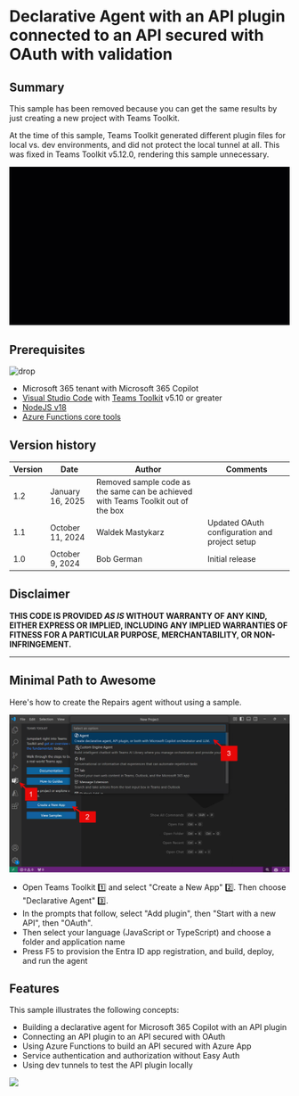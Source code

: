 # Declarative Agent with an API plugin connected to an API secured with OAuth with validation

## Summary

This sample has been removed because you can get the same results by just creating a new project with Teams Toolkit. 

At the time of this sample, Teams Toolkit generated different plugin files for local vs. dev environments, and did not protect the local tunnel at all. This was fixed in Teams Toolkit v5.12.0, rendering this sample unnecessary.

![picture of the app in action](./assets/screenshot.gif)


## Prerequisites
![drop](https://img.shields.io/badge/Teams&nbsp;Toolkit&nbsp;for&nbsp;VS&nbsp;Code-5.20-green.svg)

 * Microsoft 365 tenant with Microsoft 365 Copilot
 * [Visual Studio Code](https://code.visualstudio.com/) with [Teams Toolkit](https://marketplace.visualstudio.com/items?itemName=TeamsDevApp.ms-teams-vscode-extension) v5.10 or greater
 * [NodeJS v18](https://nodejs.org/en/download/package-manager)
 * [Azure Functions core tools](https://learn.microsoft.com/azure/azure-functions/functions-run-local#install-the-azure-functions-core-tools)

## Version history

Version|Date|Author|Comments
-------|----|----|--------
1.2|January 16, 2025|Removed sample code as the same can be achieved with Teams Toolkit out of the box
1.1|October 11, 2024|Waldek Mastykarz|Updated OAuth configuration and project setup
1.0|October 9, 2024|Bob German|Initial release

## Disclaimer

**THIS CODE IS PROVIDED *AS IS* WITHOUT WARRANTY OF ANY KIND, EITHER EXPRESS OR IMPLIED, INCLUDING ANY IMPLIED WARRANTIES OF FITNESS FOR A PARTICULAR PURPOSE, MERCHANTABILITY, OR NON-INFRINGEMENT.**

---

## Minimal Path to Awesome

Here's how to create the Repairs agent without using a sample.

![Teams toolkit](./assets/TTK-create-da-oauth.png)

* Open Teams Toolkit 1️⃣ and select "Create a New App" 2️⃣. Then choose "Declarative Agent" 3️⃣.
* In the prompts that follow, select "Add plugin", then "Start with a new API", then "OAuth".
* Then select your language (JavaScript or TypeScript) and choose a folder and application name
* Press F5 to provision the Entra ID app registration, and build, deploy, and run the agent

## Features

This sample illustrates the following concepts:

- Building a declarative agent for Microsoft 365 Copilot with an API plugin
- Connecting an API plugin to an API secured with OAuth
- Using Azure Functions to build an API secured with Azure App
- Service authentication and authorization without Easy Auth
- Using dev tunnels to test the API plugin locally

<img src="https://m365-visitor-stats.azurewebsites.net/copilot-pro-dev-samples/samples/da-repairs-oauth-validated" />